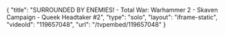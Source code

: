 {
    "title": "SURROUNDED BY ENEMIES! - Total War: Warhammer 2 - Skaven Campaign - Queek Headtaker #2",
    "type": "solo",
    "layout": "iframe-static",
    "videoId": "119657048",
    "url": "\/tvpembed\/119657048"
}